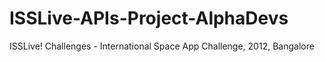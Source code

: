 ISSLive-APIs-Project-AlphaDevs
==============================

ISSLive! Challenges - International Space App Challenge, 2012, Bangalore